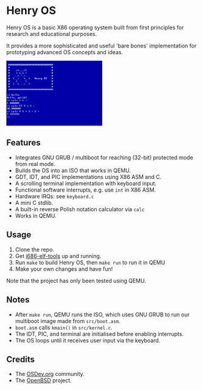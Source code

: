 # Henry OS

Henry OS is a basic X86 operating system built from first principles for research and educational purposes.

It provides a more sophisticated and useful 'bare bones' implementation for prototyping advanced OS concepts and ideas.

<img src="henryos_screenshot.png" alt="Henry OS screenshot" width="50%" height="50%" />

## Features

+ Integrates GNU GRUB / multiboot for reaching (32-bit) protected mode from real mode.
+ Builds the OS into an ISO that works in QEMU.
+ GDT, IDT, and PIC implementations using X86 ASM and C.
+ A scrolling terminal implementation with keyboard input.
+ Functional software interrupts, e.g. use `int` in X86 ASM.
+ Hardware IRQs: see `keyboard.c`
+ A mini C stdlib.
+ A built-in reverse Polish notation calculator via `calc`
+ Works in QEMU.

## Usage

1. Clone the repo.
2. Get [i686-elf-tools](https://github.com/lordmilko/i686-elf-tools) up and running.
3. Run `make` to build Henry OS, then `make run` to run it in QEMU
4. Make your own changes and have fun!

Note that the project has only been tested using QEMU.

## Notes

+ After `make run`, QEMU runs the ISO, which uses GNU GRUB to run our multiboot image made from `src/boot.asm`.
+ `boot.asm` calls `kmain()` in `src/kernel.c`.
+ The IDT, PIC, and terminal are initialised before enabling interrupts.
+ The OS loops until it receives user input via the keyboard.

## Credits

+ The [OSDev.org](https://osdev.org) community.
+ The [OpenBSD](www.openbsd.org) project.